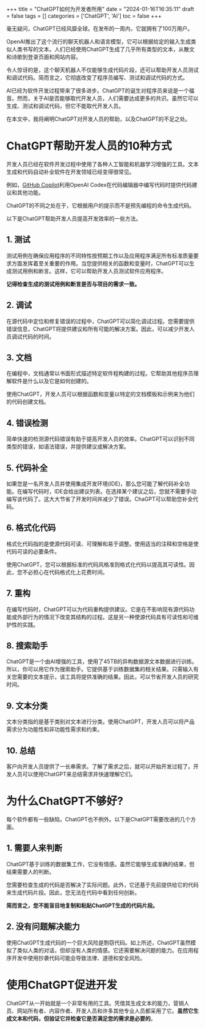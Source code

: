 
+++
title = "ChatGPT如何为开发者所用"
date = "2024-01-16T16:35:11"
draft = false
tags = []
categories = ['ChatGPT', 'AI']
toc = false
+++

毫无疑问，ChatGPT已经风靡全球。在发布的一周内，它就拥有了100万用户。

OpenAI推出了这个流行的聊天机器人和语言模型，它可以根据给定的输入生成类似人类书写的文本。人们已经使用ChatGPT生成了几乎所有类型的文本，从散文和诗歌到登录页面和网站内容。

令人惊讶的是，这个聊天机器人不仅能够生成代码片段，还可以帮助开发人员测试和调试代码。简而言之，它彻底改变了程序员编写、测试和调试代码的方式。

AI已经为软件开发过程带来了很多进步。ChatGPT的诞生对程序员来说是一个福音。然而，关于AI是否能够取代开发人员，人们需要达成更多的共识。虽然它可以生成、测试和调试代码，但它不能取代开发人员。

在本文中，我将阐明ChatGPT对开发人员的帮助，以及ChatGPT的不足之处。

# ChatGPT帮助开发人员的10种方式 

开发人员已经在软件开发过程中使用了各种人工智能和机器学习增强的工具。文本生成和代码自动补全软件在开发领域已经变得很常见。

例如，[GitHub Copilot](https://github.com/features/copilot)利用OpenAI Codex在代码编辑器中编写代码时提供代码建议和其他功能。

ChatGPT的不同之处在于，它根据用户的提示而不是预先编程的命令生成代码。

以下是ChatGPT帮助开发人员提高开发效率的一些方法。

## 1. 测试

测试用例在确保应用程序的不同特性按预期工作以及应用程序满足所有标准质量要求方面发挥着至关重要的作用。当您提供相关的函数和变量时，ChatGPT可以生成测试用例和断言。这样，它可以帮助开发人员测试软件应用程序。

**记得检查生成的测试用例和断言是否与项目的需求一致。**

## 2. 调试

在源代码中定位和修复错误的过程中，ChatGPT可以简化调试过程。您需要提供错误信息，ChatGPT将提供建议和所有可能的解决方案。因此，可以减少开发人员调试代码的时间。

## 3. 文档
在编程中，文档通常以书面形式描述特定软件程构建的过程。它帮助其他程序员理解软件是什么以及它是如何创建的。

使用ChatGPT，开发人员可以根据函数和变量以特定的文档模板和示例来为他们的代码创建文档。

## 4. 错误检测
简单快速的检测源代码错误有助于提高开发人员的效率。ChatGPT可以识别不同类型的错误，如语法错误，并提供建议或解决方案。

## 5. 代码补全
如果您是一名开发人员并使用集成开发环境(IDE)，那么您可能了解代码补全功能。在编写代码时，IDE会给出建议列表。在选择某个建议之后，您就不需要手动编写该代码了。这大大节省了开发时间并减少了错误。ChaGPT可以帮助您补全代码。

## 6. 格式化代码
格式化代码指的是使源代码可读、可理解和易于调整。使用适当的注释和空格是使代码可读的必要条件。

使用ChatGPT，您可以根据标准的代码风格准则格式化代码以提高其可读性。因此，您不必担心在代码格式化上花费时间。

## 7. 重构
在编写代码时，ChatGPT可以为代码重构提供建议。它是在不影响现有源代码功能或外部行为的情况下改变其结构的过程。这是另一种使源代码具有可读性和可维护性的实践。

## 8. 搜索助手
ChatGPT是一个由AI增强的工具，使用了45TB的异构数据源文本数据进行训练。所以，你可以用它作为搜索助手。它提供基于训练数据集的相关结果。只需输入有关您需要的文本提示，该工具将提供准确的结果。因此，可以节省开发人员的研究时间。

## 9. 文本分类
文本分类指的是基于类别对文本进行分类。使用ChatGPT，开发人员可以将产品需求分为功能性和非功能性需求和约束。

## 10. 总结
客户向开发人员提供了一长串需求。了解了需求之后，就可以开始开发过程了。开发人员可以使用ChatGPT来总结需求并快速理解它们。

# 为什么ChatGPT不够好?
每个软件都有一些缺陷，ChatGPT也不例外。以下是ChatGPT需要改进的几个方面。

## 1. 需要人来判断
ChatGPT基于训练的数据集工作，它没有情感。虽然它能够生成准确的结果，但结果需要人的判断。

您需要检查生成的代码是否解决了实际问题。此外，它还基于先前提供给它的代码来生成代码片段。因此，您无法在代码中看到任何创新。

**简而言之，您不能盲目地复制和粘贴ChatGPT生成的代码片段。**

## 2. 没有问题解决能力
使用ChatGPT生成代码的一个巨大风险是剽窃代码。如上所述，ChatGPT虽然模拟了类似人类的对话，但却没有人类的情感。它还需要解决问题的能力。在应用程序开发中使用抄袭代码可能会导致法律、道德和安全风险。

# 使用ChatGPT促进开发
ChatGPT从一开始就是一个非常有用的工具。凭借其生成文本的能力，营销人员、网站所有者、内容作者、开发人员和许多其他专业人员都采用了它。**虽然它生成文本和代码，但验证它并检查它是否满足您的需求是必要的**。
